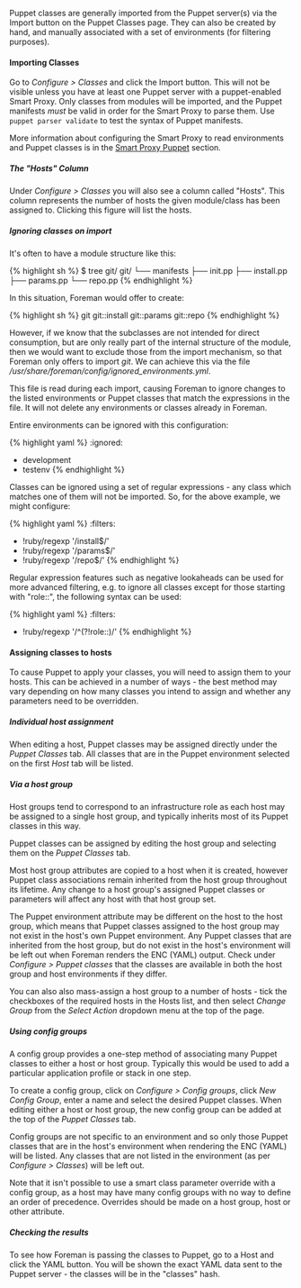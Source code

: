 
Puppet classes are generally imported from the Puppet server(s) via the Import
button on the Puppet Classes page. They can also be created by hand, and
manually associated with a set of environments (for filtering purposes).

#### Importing Classes

Go to *Configure > Classes* and click the Import button. This will not be visible unless you have at least one Puppet server with a puppet-enabled Smart Proxy. Only classes from modules will be imported, and the Puppet manifests *must* be valid in order for the Smart Proxy to parse them.  Use `puppet parser validate` to test the syntax of Puppet manifests.

More information about configuring the Smart Proxy to read environments and Puppet classes is in the [Smart Proxy Puppet](/manuals/{{page.version}}/index.html#4.3.7Puppet) section.

##### The "Hosts" Column

Under *Configure > Classes* you will also see a column called "Hosts". This column represents the number of hosts the given module/class has been assigned to. Clicking this figure will list the hosts.

##### Ignoring classes on import

It's often to have a module structure like this:


{% highlight sh %}
$ tree git/
git/
└── manifests
    ├── init.pp
    ├── install.pp
    ├── params.pp
    └── repo.pp
{% endhighlight %}

In this situation, Foreman would offer to create:

{% highlight sh %}
git
git::install
git::params
git::repo
{% endhighlight %}

However, if we know that the subclasses are not intended for direct consumption, but are only really part of the internal structure of the module, then we would want to exclude those from the import mechanism, so that Foreman only offers to import *git*. We can achieve this via the file */usr/share/foreman/config/ignored_environments.yml*.

This file is read during each import, causing Foreman to ignore changes to the listed environments or Puppet classes that match the expressions in the file. It will not delete any environments or classes already in Foreman.

Entire environments can be ignored with this configuration:

{% highlight yaml %}
:ignored:
  - development
  - testenv
{% endhighlight %}

Classes can be ignored using a set of regular expressions - any class which matches one of them will not be imported. So, for the above example, we might configure:

{% highlight yaml %}
:filters:
  - !ruby/regexp '/install$/'
  - !ruby/regexp '/params$/'
  - !ruby/regexp '/repo$/'
{% endhighlight %}

Regular expression features such as negative lookaheads can be used for more advanced filtering, e.g. to ignore all classes except for those starting with "role::", the following syntax can be used:

{% highlight yaml %}
:filters:
  - !ruby/regexp '/^(?!role::)/'
{% endhighlight %}

#### Assigning classes to hosts

To cause Puppet to apply your classes, you will need to assign them to your
hosts.  This can be achieved in a number of ways - the best method may vary
depending on how many classes you intend to assign and whether any parameters
need to be overridden.

##### Individual host assignment

When editing a host, Puppet classes may be assigned directly under the *Puppet
Classes* tab.  All classes that are in the Puppet environment selected on the
first *Host* tab will be listed.

##### Via a host group

Host groups tend to correspond to an infrastructure role as each host may be
assigned to a single host group, and typically inherits most of its Puppet
classes in this way.

Puppet classes can be assigned by editing the host group and selecting them
on the *Puppet Classes* tab.

Most host group attributes are copied to a host when it is created, however
Puppet class associations remain inherited from the host group throughout its
lifetime.  Any change to a host group's assigned Puppet classes or parameters
will affect any host with that host group set.

The Puppet environment attribute may be different on the host to the host
group, which means that Puppet classes assigned to the host group may not
exist in the host's own Puppet environment.  Any Puppet classes that are
inherited from the host group, but do not exist in the host's environment will
be left out when Foreman renders the ENC (YAML) output.  Check under
*Configure > Puppet classes* that the classes are available in both the host
group and host environments if they differ.

You can also also mass-assign a host group to a number of hosts - tick the
checkboxes of the required hosts in the Hosts list, and then select *Change
Group* from the *Select Action* dropdown menu at the top of the page.

##### Using config groups

A config group provides a one-step method of associating many Puppet classes
to either a host or host group.  Typically this would be used to add a
particular application profile or stack in one step.

To create a config group, click on *Configure > Config groups*, click *New
Config Group*, enter a name and select the desired Puppet classes.  When
editing either a host or host group, the new config group can be added at the
top of the *Puppet Classes* tab.

Config groups are not specific to an environment and so only those Puppet
classes that are in the host's environment when rendering the ENC (YAML) will
be listed.  Any classes that are not listed in the environment (as per
*Configure > Classes*) will be left out.

Note that it isn't possible to use a smart class parameter override with a
config group, as a host may have many config groups with no way to define an
order of precedence.  Overrides should be made on a host group, host or other
attribute.

##### Checking the results

To see how Foreman is passing the classes to Puppet, go to a Host and click the YAML button. You will be shown the exact YAML data sent to the Puppet server - the classes will be in the "classes" hash.
